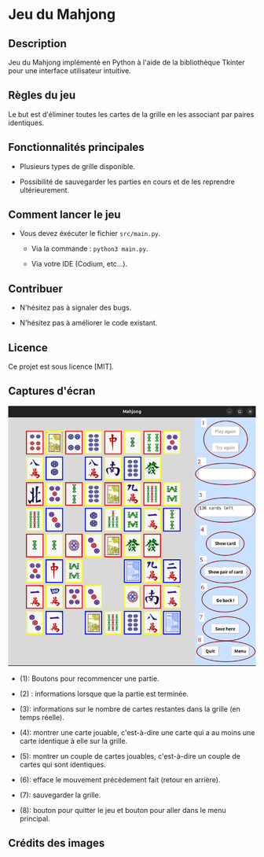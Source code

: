 # Jeu du Mahjong

## Description

Jeu du Mahjong implémenté en Python à l'aide de la bibliothèque Tkinter pour une interface utilisateur intuitive.

## Règles du jeu

Le but est d'éliminer toutes les cartes de la grille en les associant par paires identiques.

## Fonctionnalités principales

+ Plusieurs types de grille disponible.

+ Possibilité de sauvegarder les parties en cours et de les reprendre ultérieurement.

## Comment lancer le jeu

+ Vous devez éxécuter le fichier `src/main.py`.

    + Via la commande : `python3 main.py`.

    + Via votre IDE (Codium, etc...).

## Contribuer

+ N'hésitez pas à signaler des bugs.

+ N'hésitez pas à améliorer le code existant.

## Licence

Ce projet est sous licence [MIT].

## Captures d'écran

![Screenshot game](./screenshots/game.png)

+ (1): Boutons pour recommencer une partie.

+ (2) : informations lorsque que la partie est terminée.

+ (3): informations sur le nombre de cartes restantes dans la grille (en temps réelle).

+ (4): montrer une carte jouable, c'est-à-dire une carte qui a au moins une carte identique à elle sur la grille.

+ (5): montrer un couple de cartes jouables, c'est-à-dire un couple de cartes qui sont identiques.

+ (6): efface le mouvement précèdement fait (retour en arrière).

+ (7): sauvegarder la grille.

+ (8): bouton pour quitter le jeu et bouton pour aller dans le menu principal.

## Crédits des images


